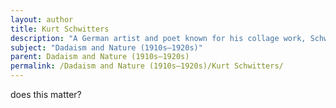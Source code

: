```yaml
---
layout: author
title: Kurt Schwitters
description: "A German artist and poet known for his collage work, Schwitters integrated natural elements into his Dadaist poetry, juxtaposing them with human-made objects to reflect the absurdities of modern life."
subject: "Dadaism and Nature (1910s–1920s)"
parent: Dadaism and Nature (1910s–1920s)
permalink: /Dadaism and Nature (1910s–1920s)/Kurt Schwitters/
---
```


does this matter?
